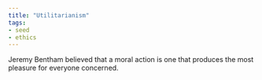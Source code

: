 ```yaml
---
title: "Utilitarianism"
tags:
- seed
- ethics
---
```


Jeremy Bentham believed that a moral action is one that produces the most pleasure for everyone concerned.